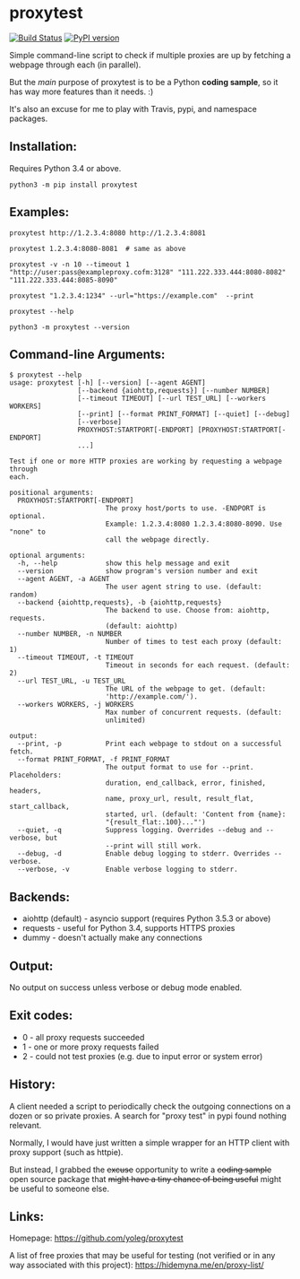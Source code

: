 # proxytest

[![Build Status](https://travis-ci.org/yoleg/proxytest.svg?branch=master)](https://travis-ci.org/yoleg/proxytest)
[![PyPI version](https://badge.fury.io/py/proxytest.svg)](https://badge.fury.io/py/proxytest)

Simple command-line script to check if multiple proxies are up by fetching a webpage through each (in parallel).

But the *main* purpose of proxytest is to be a Python **coding sample**, so it has way more features than it needs. :)

It's also an excuse for me to play with Travis, pypi, and namespace packages.

## Installation:

Requires Python 3.4 or above.

```
python3 -m pip install proxytest
```

## Examples:

```
proxytest http://1.2.3.4:8080 http://1.2.3.4:8081

proxytest 1.2.3.4:8080-8081  # same as above

proxytest -v -n 10 --timeout 1 "http://user:pass@exampleproxy.cofm:3128" "111.222.333.444:8080-8082" "111.222.333.444:8085-8090"

proxytest "1.2.3.4:1234" --url="https://example.com"  --print

proxytest --help

python3 -m proxytest --version
```

## Command-line Arguments:

```
$ proxytest --help
usage: proxytest [-h] [--version] [--agent AGENT]
                 [--backend {aiohttp,requests}] [--number NUMBER]
                 [--timeout TIMEOUT] [--url TEST_URL] [--workers WORKERS]
                 [--print] [--format PRINT_FORMAT] [--quiet] [--debug]
                 [--verbose]
                 PROXYHOST:STARTPORT[-ENDPORT] [PROXYHOST:STARTPORT[-ENDPORT]
                 ...]

Test if one or more HTTP proxies are working by requesting a webpage through
each.

positional arguments:
  PROXYHOST:STARTPORT[-ENDPORT]
                        The proxy host/ports to use. -ENDPORT is optional.
                        Example: 1.2.3.4:8080 1.2.3.4:8080-8090. Use "none" to
                        call the webpage directly.

optional arguments:
  -h, --help            show this help message and exit
  --version             show program's version number and exit
  --agent AGENT, -a AGENT
                        The user agent string to use. (default: random)
  --backend {aiohttp,requests}, -b {aiohttp,requests}
                        The backend to use. Choose from: aiohttp, requests.
                        (default: aiohttp)
  --number NUMBER, -n NUMBER
                        Number of times to test each proxy (default: 1)
  --timeout TIMEOUT, -t TIMEOUT
                        Timeout in seconds for each request. (default: 2)
  --url TEST_URL, -u TEST_URL
                        The URL of the webpage to get. (default:
                        'http://example.com/').
  --workers WORKERS, -j WORKERS
                        Max number of concurrent requests. (default:
                        unlimited)

output:
  --print, -p           Print each webpage to stdout on a successful fetch.
  --format PRINT_FORMAT, -f PRINT_FORMAT
                        The output format to use for --print. Placeholders:
                        duration, end_callback, error, finished, headers,
                        name, proxy_url, result, result_flat, start_callback,
                        started, url. (default: 'Content from {name}:
                        "{result_flat:.100}..."')
  --quiet, -q           Suppress logging. Overrides --debug and --verbose, but
                        --print will still work.
  --debug, -d           Enable debug logging to stderr. Overrides --verbose.
  --verbose, -v         Enable verbose logging to stderr.
```

## Backends:

* aiohttp (default) - asyncio support (requires Python 3.5.3 or above)
* requests - useful for Python 3.4, supports HTTPS proxies
* dummy - doesn't actually make any connections

## Output:

No output on success unless verbose or debug mode enabled.

## Exit codes:

* 0 - all proxy requests succeeded
* 1 - one or more proxy requests failed
* 2 - could not test proxies (e.g. due to input error or system error)

## History:

A client needed a script to periodically check the outgoing connections on a dozen or so private proxies. A search for "proxy test" in pypi found nothing relevant.
  
Normally, I would have just written a simple wrapper for an HTTP client with proxy support (such as httpie).

But instead, I grabbed the ~~excuse~~ opportunity to write a ~~coding sample~~ open source package that ~~might have a tiny chance of being useful~~ might be useful to someone else.

## Links:

Homepage: https://github.com/yoleg/proxytest

A list of free proxies that may be useful for testing (not verified or in any way associated with this project): https://hidemyna.me/en/proxy-list/
